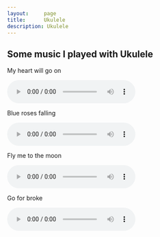 ```yaml
---
layout:     page
title:      Ukulele
description: Ukulele
---
```

## Some music I played with Ukulele ##

My heart will go on

<audio src="http://guojing.qiniudn.com/My_heart_will_go_on.mp3" controls></audio>

Blue roses falling

<audio src="http://guojing.qiniudn.com/Blue_roses_falling.mp3" controls></audio>

Fly me to the moon

<audio src="http://guojing.qiniudn.com/Fly_me_to_the_moon.mp3" controls></audio>

Go for broke

<audio src="http://guojing.qiniudn.com/Go_for_broke.mp3" controls></audio>

